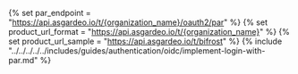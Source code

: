 {% set par_endpoint = "https://api.asgardeo.io/t/{organization_name}/oauth2/par" %}
{% set product_url_format = "https://api.asgardeo.io/t/{organization_name}" %}
{% set product_url_sample = "https://api.asgardeo.io/t/bifrost" %}
{% include "../../../../../includes/guides/authentication/oidc/implement-login-with-par.md" %}